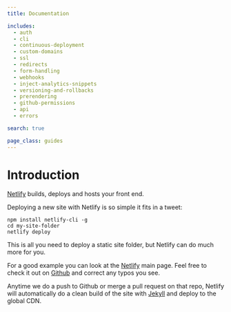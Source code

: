 ```yaml
---
title: Documentation

includes:
  - auth
  - cli
  - continuous-deployment
  - custom-domains
  - ssl
  - redirects
  - form-handling
  - webhooks
  - inject-analytics-snippets
  - versioning-and-rollbacks
  - prerendering
  - github-permissions
  - api
  - errors

search: true

page_class: guides
---
```


# Introduction

[Netlify](http://www.netlify.com) builds, deploys and hosts your front end.


Deploying a new site with Netlify is so simple it fits in a tweet:

``` shell
npm install netlify-cli -g
cd my-site-folder
netlify deploy
```

This is all you need to deploy a static site folder, but Netlify can do much more for you.

For a good example you can look at the [Netlify](http://netlify.com) main page. Feel free to check it out on [Github](https://github.com/netlify/netlify-home) and correct any typos you see.

Anytime we do a push to Github or merge a pull request on that repo, Netlify will automatically do a clean build of the site with [Jekyll](http://jekyllrb.com/) and deploy to the global CDN.
